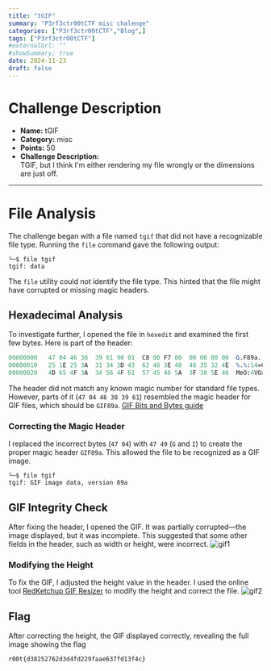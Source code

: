 ```yaml
---
title: "tGIF"
summary: "P3rf3ctr00tCTF misc chalenge"
categories: ["P3rf3ctr00tCTF","Blog",]
tags: ["P3rf3ctr00tCTF"]
#externalUrl: ""
#showSummary: true
date: 2024-11-23
draft: false
---
```



# **Challenge Description**

- **Name:** tGIF
- **Category:** misc
- **Points:** 50
- **Challenge Description:**  
    TGIF, but I think I'm either rendering my file wrongly or the dimensions are just off.

---

# File Analysis

The challenge began with a file named `tgif` that did not have a recognizable file type. Running the `file` command gave the following output:
```shell
└─$ file tgif        
tgif: data
```

The `file` utility could not identify the file type. This hinted that the file might have corrupted or missing magic headers.
## Hexadecimal Analysis

To investigate further, I opened the file in `hexedit` and examined the first few bytes. Here is part of the header:
```mathematica
00000000   47 04 46 38  39 61 90 01  C8 00 F7 00  00 00 00 00  G.F89a..........
00000010   25 1E 25 3A  31 34 3D 43  62 46 3E 48  48 35 32 4E  %.%:14=CbF>HH52N 
00000020   4D 65 4F 3A  34 56 4F 61  57 45 46 5A  3F 38 5E 46  MeO:4VOaWEFZ?8^F
```

The header did not match any known magic number for standard file types. However, parts of it (`47 04 46 38 39 61`) resembled the magic header for GIF files, which should be `GIF89a`. [GIF Bits and Bytes guide](https://giflib.sourceforge.net/whatsinagif/bits_and_bytes.html#image_descriptor_block) 
### Correcting the Magic Header

I replaced the incorrect bytes (`47 04`) with `47 49` (`G` and `I`) to create the proper magic header `GIF89a`. This allowed the file to be recognized as a GIF image.
```
└─$ file tgif 
tgif: GIF image data, version 89a
```

## GIF Integrity Check

After fixing the header, I opened the GIF. It was partially corrupted—the image displayed, but it was incomplete. This suggested that some other fields in the header, such as width or height, were incorrect.
![gif1](https://gist.github.com/user-attachments/assets/7742113a-b8de-4803-9f51-e728a4768fa2)

### Modifying the Height

To fix the GIF, I adjusted the height value in the header. I used the online tool [RedKetchup GIF Resizer](https://redketchup.io/gif-resizer) to modify the height and correct the file.
![gif2](https://gist.github.com/user-attachments/assets/47d123ad-a051-4650-9975-62237c81b165)

## Flag

After correcting the height, the GIF displayed correctly, revealing the full image showing the flag

`r00t{d38252762d3d4fd229faae637fd13f4c}`

